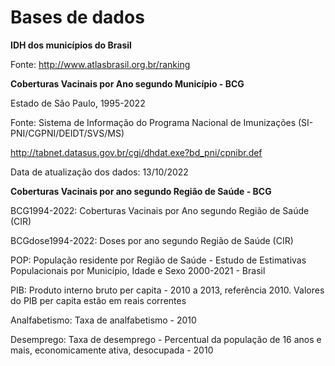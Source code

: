 # Bases de dados

**IDH dos municípios do Brasil**

Fonte: http://www.atlasbrasil.org.br/ranking


**Coberturas Vacinais por Ano segundo Município - BCG**

Estado de São Paulo, 1995-2022

Fonte: Sistema de Informação do Programa Nacional de Imunizações (SI-PNI/CGPNI/DEIDT/SVS/MS)

http://tabnet.datasus.gov.br/cgi/dhdat.exe?bd_pni/cpnibr.def

Data de atualização dos dados: 13/10/2022

**Coberturas Vacinais por ano segundo Região de Saúde - BCG**

BCG1994-2022: Coberturas Vacinais por Ano segundo Região de Saúde (CIR)

BCGdose1994-2022: Doses por ano segundo Região de Saúde (CIR)

POP: População residente por Região de Saúde - Estudo de Estimativas Populacionais por Município, Idade e Sexo 2000-2021 - Brasil

PIB: Produto interno bruto per capita - 2010 a 2013, referência 2010. Valores do PIB per capita estão em reais correntes

Analfabetismo: Taxa de analfabetismo - 2010

Desemprego: Taxa de desemprego - Percentual da população de 16 anos e mais, economicamente ativa, desocupada - 2010
